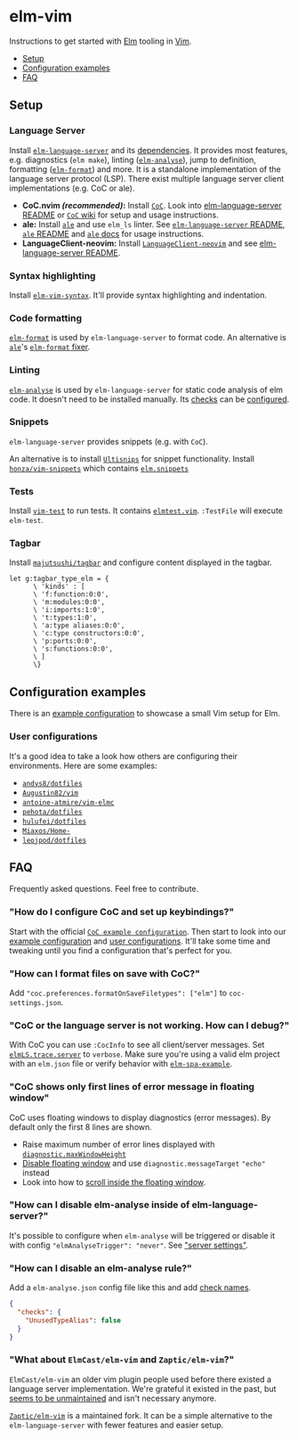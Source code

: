 # elm-vim

Instructions to get started with [Elm](https://elm-lang.org) tooling in [Vim](https://www.vim.org).

- [Setup](#setup)
- [Configuration examples](#configuration-examples)
- [FAQ](#faq)

## Setup

### Language Server

Install [`elm-language-server`](https://github.com/elm-tooling/elm-language-server) and its [dependencies](https://github.com/elm-tooling/elm-language-server#requirements). It provides most features, e.g. diagnostics (`elm make`), linting ([`elm-analyse`](https://github.com/stil4m/elm-analyse)), jump to definition, formatting ([`elm-format`](https://github.com/avh4/elm-format)) and more. It is a standalone implementation of the language server protocol (LSP). There exist multiple language server client implementations (e.g. CoC or ale).

* **CoC.nvim _(recommended)_:** Install [`CoC`](https://github.com/neoclide/coc.nvim). Look into [elm-language-server README](https://github.com/elm-tooling/elm-language-server#cocnvim) or [`CoC` wiki](https://github.com/neoclide/coc.nvim/wiki/Language-servers#elm) for setup and usage instructions.
* **ale:** Install [`ale`](https://github.com/dense-analysis/ale) and use `elm_ls` linter. See [`elm-language-server` README](https://github.com/elm-tooling/elm-language-server#ale), [`ale` README](https://github.com/dense-analysis/ale#usage) and [`ale` docs](https://github.com/dense-analysis/ale/blob/master/doc/ale-elm.txt) for usage instructions.
* **LanguageClient-neovim:** Install [`LanguageClient-neovim`](https://github.com/autozimu/LanguageClient-neovim) and see [elm-language-server README](https://github.com/elm-tooling/elm-language-server#languageclient).

### Syntax highlighting

Install [`elm-vim-syntax`](https://github.com/andys8/vim-elm-syntax). It'll provide syntax highlighting and indentation.

### Code formatting

[`elm-format`](https://github.com/avh4/elm-format) is used by `elm-language-server` to format code. An alternative is [`ale`](https://github.com/dense-analysis/ale)'s [`elm-format` fixer](https://github.com/w0rp/ale/blob/8768a309b8ef1c2e819dcb6f4630f73acab59792/doc/ale-elm.txt#L6-L29).

### Linting

[`elm-analyse`](https://github.com/stil4m/elm-analyse) is used by `elm-language-server` for static code analysis of elm code. It doesn't need to be installed manually. Its [checks](https://stil4m.github.io/elm-analyse/#/messages) can be [configured](https://stil4m.github.io/elm-analyse/#/configuration).

### Snippets

`elm-language-server` provides snippets (e.g. with `CoC`).

An alternative is to install [`Ultisnips`](https://github.com/SirVer/ultisnips) for snippet functionality. Install [`honza/vim-snippets`](https://github.com/honza/vim-snippets) which contains [`elm.snippets`](https://github.com/honza/vim-snippets/blob/master/snippets/elm.snippets)

### Tests

Install [`vim-test`](https://github.com/janko/vim-test) to run tests. It contains [`elmtest.vim`](https://github.com/janko/vim-test/blob/master/autoload/test/elm/elmtest.vim). `:TestFile` will execute `elm-test`.

### Tagbar

Install [`majutsushi/tagbar`](https://github.com/majutsushi/tagbar) and configure content displayed in the tagbar.

```vim
let g:tagbar_type_elm = {
      \ 'kinds' : [
      \ 'f:function:0:0',
      \ 'm:modules:0:0',
      \ 'i:imports:1:0',
      \ 't:types:1:0',
      \ 'a:type aliases:0:0',
      \ 'c:type constructors:0:0',
      \ 'p:ports:0:0',
      \ 's:functions:0:0',
      \ ]
      \}
```

## Configuration examples

There is an [example configuration](./vim-config-example/README.md) to showcase a small Vim setup for Elm.

### User configurations

It's a good idea to take a look how others are configuring their environments. Here are some examples:

- [`andys8/dotfiles`](https://github.com/andys8/dotfiles)
- [`Augustin82/vim`](https://github.com/Augustin82/vim)
- [`antoine-atmire/vim-elmc`](https://github.com/antoine-atmire/vim-elmc)
- [`pehota/dotfiles`](https://github.com/pehota/dotfiles/blob/vim-elm/vimrc)
- [`hulufei/dotfiles`](https://github.com/hulufei/dotfiles)
- [`Miaxos/Home-`](https://github.com/Miaxos/Home-/blob/master/.vimrc)
- [`leojpod/dotfiles`](https://github.com/leojpod/dotfiles)

## FAQ

Frequently asked questions. Feel free to contribute.

### "How do I configure CoC and set up keybindings?"

Start with the official [`CoC example configuration`](https://github.com/neoclide/coc.nvim#example-vim-configuration). Then start to look into our [example configuration](./vim-config-example/README.md) and [user configurations](#user-configurations). It'll take some time and tweaking until you find a configuration that's perfect for you.

### "How can I format files on save with CoC?"

Add `"coc.preferences.formatOnSaveFiletypes": ["elm"]` to `coc-settings.json`.

### "CoC or the language server is not working. How can I debug?"

With CoC you can use `:CocInfo` to see all client/server messages. Set [`elmLS.trace.server`](https://github.com/elm-tooling/elm-language-client-vscode#extension-settings) to `verbose`. Make sure you're using a valid elm project with an `elm.json` file or verify behavior with [`elm-spa-example`](https://github.com/rtfeldman/elm-spa-example/).

### "CoC shows only first lines of error message in floating window"

CoC uses floating windows to display diagnostics (error messages). By default only the first 8 lines are shown.

- Raise maximum number of error lines displayed with [`diagnostic.maxWindowHeight`](https://github.com/neoclide/coc.nvim/blob/2bd1385d9d443948d06d5bce82cadfdac185fcc1/doc/coc.txt#L379)
- [Disable floating window](https://github.com/neoclide/coc.nvim/wiki/F.A.Q#how-could-i-disable-floating-window) and use `diagnostic.messageTarget` `"echo"` instead
- Look into how to [scroll inside the floating window](https://github.com/elm-tooling/elm-vim/issues/3).

### "How can I disable elm-analyse inside of elm-language-server?"

It's possible to configure when `elm-analyse` will be triggered or disable it with config `"elmAnalyseTrigger": "never"`. See ["server settings"](https://github.com/elm-tooling/elm-language-server#server-settings).

### "How can I disable an elm-analyse rule?"

Add a `elm-analyse.json` config file like this and add [check names](https://stil4m.github.io/elm-analyse/#/messages).

```json
{
  "checks": {
    "UnusedTypeAlias": false
  }
}
```

### "What about `ElmCast/elm-vim` and `Zaptic/elm-vim`?"

`ElmCast/elm-vim` an older vim plugin people used before there existed a language server implementation. We're grateful it existed in the past, but [seems to be unmaintained](https://github.com/ElmCast/elm-vim/issues/189) and isn't necessary anymore.

[`Zaptic/elm-vim`](https://github.com/Zaptic/elm-vim) is a maintained fork. It can be a simple alternative to the `elm-language-server` with fewer features and easier setup.

